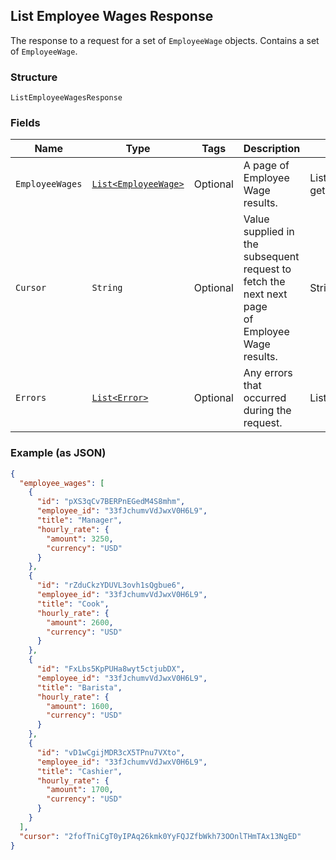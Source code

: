 ## List Employee Wages Response

The response to a request for a set of `EmployeeWage` objects. Contains 
a set of `EmployeeWage`.

### Structure

`ListEmployeeWagesResponse`

### Fields

| Name | Type | Tags | Description | Getter |
|  --- | --- | --- | --- | --- |
| `EmployeeWages` | [`List<EmployeeWage>`](/doc/models/employee-wage.md) | Optional | A page of Employee Wage results. | List<EmployeeWage> getEmployeeWages() |
| `Cursor` | `String` | Optional | Value supplied in the subsequent request to fetch the next next page<br>of Employee Wage results. | String getCursor() |
| `Errors` | [`List<Error>`](/doc/models/error.md) | Optional | Any errors that occurred during the request. | List<Error> getErrors() |

### Example (as JSON)

```json
{
  "employee_wages": [
    {
      "id": "pXS3qCv7BERPnEGedM4S8mhm",
      "employee_id": "33fJchumvVdJwxV0H6L9",
      "title": "Manager",
      "hourly_rate": {
        "amount": 3250,
        "currency": "USD"
      }
    },
    {
      "id": "rZduCkzYDUVL3ovh1sQgbue6",
      "employee_id": "33fJchumvVdJwxV0H6L9",
      "title": "Cook",
      "hourly_rate": {
        "amount": 2600,
        "currency": "USD"
      }
    },
    {
      "id": "FxLbs5KpPUHa8wyt5ctjubDX",
      "employee_id": "33fJchumvVdJwxV0H6L9",
      "title": "Barista",
      "hourly_rate": {
        "amount": 1600,
        "currency": "USD"
      }
    },
    {
      "id": "vD1wCgijMDR3cX5TPnu7VXto",
      "employee_id": "33fJchumvVdJwxV0H6L9",
      "title": "Cashier",
      "hourly_rate": {
        "amount": 1700,
        "currency": "USD"
      }
    }
  ],
  "cursor": "2fofTniCgT0yIPAq26kmk0YyFQJZfbWkh73OOnlTHmTAx13NgED"
}
```

